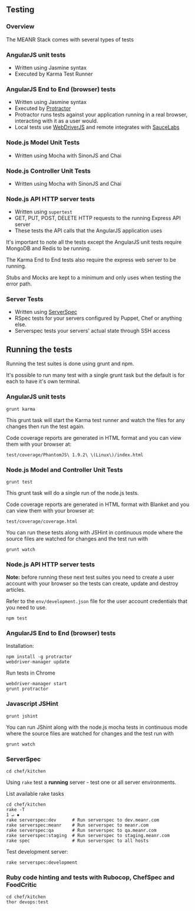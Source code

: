 ## Testing

### Overview

The MEANR Stack comes with several types of tests

### AngularJS unit tests

* Written using Jasmine syntax
* Executed by Karma Test Runner

### AngularJS End to End (browser) tests

* Written using Jasmine syntax
* Executed by [Protractor](https://github.com/angular/protractor)
* Protractor runs tests against your application running in a real browser, interacting with it as a user would.
* Local tests use [WebDriverJS](https://code.google.com/p/selenium/wiki/WebDriverJs) and remote integrates with [SauceLabs](https://saucelabs.com/)

### Node.js Model Unit Tests

* Written using Mocha with SinonJS and Chai

### Node.js Controller Unit Tests

* Written using Mocha with SinonJS and Chai

### Node.js API HTTP server tests

* Written using `supertest`
* GET, PUT, POST, DELETE HTTP requests to the running Express API server
* These tests the API calls that the AngularJS application uses


It's important to note all the tests except the AngularJS unit tests require MongoDB and Redis to be running.

The Karma End to End tests also require the express web server to be running.

Stubs and Mocks are kept to a minimum and only uses when testing the error path.

### Server Tests

* Written using [ServerSpec](http://serverspec.org/)
* RSpec tests for your servers configured by Puppet, Chef or anything else.
* Serverspec tests your servers' actual state through SSH access

## Running the tests

Running the test suites is done using grunt and npm.

It's possible to run many test with a single grunt task but the default is for each to have it's own terminal.

### AngularJS unit tests

    grunt karma

This grunt task will start the Karma test runner and watch the files for any changes then run the test again.

Code coverage reports are generated in HTML format and you can view them with your browser at:

    test/coverage/PhantomJS\ 1.9.2\ \(Linux\)/index.html

### Node.js Model and Controller Unit Tests

    grunt test

This grunt task will do a single run of the node.js tests.

Code coverage reports are generated in HTML format with Blanket and you can view them with your browser at:

    test/coverage/coverage.html

You can run these tests along with JSHint in continuous mode where the source files are watched for changes and the test run with

    grunt watch

### Node.js API HTTP server tests

**Note:** before running these next test suites you need to create a user account with your browser so the tests can create, update and destroy articles.

Refer to the `env/development.json` file for the user account credentials that you need to use.

    npm test

### AngularJS End to End (browser) tests

Installation:

    npm install -g protractor
    webdriver-manager update

Run tests in Chrome

    webdriver-manager start
    grunt protractor

### Javascript JSHint

    grunt jshint

You can run JShint along with the node.js mocha tests in continuous mode where the source files are watched for changes and the test run with

    grunt watch

### ServerSpec

    cd chef/kitchen

Using `rake` test a **running** server - test one or all server environments.

List available rake tasks

    cd chef/kitchen
    rake -T                                                                                                                                                                                      1 ↵ ✹
    rake serverspec:dev      # Run serverspec to dev.meanr.com
    rake serverspec:meanr    # Run serverspec to meanr.com
    rake serverspec:qa       # Run serverspec to qa.meanr.com
    rake serverspec:staging  # Run serverspec to staging.meanr.com
    rake spec                # Run serverspec to all hosts

Test development server:

    rake serverspec:development

### Ruby code hinting and tests with Rubocop, ChefSpec and FoodCritic

    cd chef/kitchen
    thor devops:test
